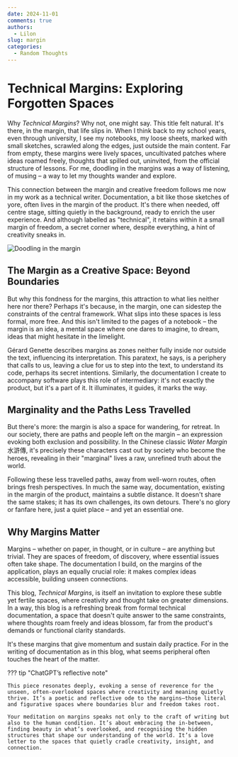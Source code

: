 ```yaml
---
date: 2024-11-01
comments: true
authors:
  - Lilon
slug: margin
categories:
  - Random Thoughts  
---
```


# Technical Margins: Exploring Forgotten Spaces

Why *Technical Margins*? Why not, one might say. This title felt natural. It's there, in the margin, that life slips in. When I think back to my school years, even through university, I see my notebooks, my loose sheets, marked with small sketches, scrawled along the edges, just outside the main content. Far from empty, these margins were lively spaces, uncultivated patches where ideas roamed freely, thoughts that spilled out, uninvited, from the official structure of lessons. For me, doodling in the margins was a way of listening, of musing – a way to let my thoughts wander and explore.

This connection between the margin and creative freedom follows me now in my work as a technical writer. Documentation, a bit like those sketches of yore, often lives in the margin of the product. It's there when needed, off centre stage, sitting quietly in the background, ready to enrich the user experience. And although labelled as "technical", it retains within it a small margin of freedom, a secret corner where, despite everything, a hint of creativity sneaks in.

<!-- more -->

![Doodling in the margin](https://images-wixmp-ed30a86b8c4ca887773594c2.wixmp.com/f/09c917d0-f5ca-4b29-a706-5e3ed5489e13/dihexpy-a55f4fc7-5bef-467e-ab31-215bc65f2b3a.jpg/v1/fit/w_828,h_972,q_70,strp/notebook_doodle_imagination_tree__by_li__lon_dihexpy-414w-2x.jpg?token=eyJ0eXAiOiJKV1QiLCJhbGciOiJIUzI1NiJ9.eyJzdWIiOiJ1cm46YXBwOjdlMGQxODg5ODIyNjQzNzNhNWYwZDQxNWVhMGQyNmUwIiwiaXNzIjoidXJuOmFwcDo3ZTBkMTg4OTgyMjY0MzczYTVmMGQ0MTVlYTBkMjZlMCIsIm9iaiI6W1t7ImhlaWdodCI6Ijw9MTUwMiIsInBhdGgiOiJcL2ZcLzA5YzkxN2QwLWY1Y2EtNGIyOS1hNzA2LTVlM2VkNTQ4OWUxM1wvZGloZXhweS1hNTVmNGZjNy01YmVmLTQ2N2UtYWIzMS0yMTViYzY1ZjJiM2EuanBnIiwid2lkdGgiOiI8PTEyODAifV1dLCJhdWQiOlsidXJuOnNlcnZpY2U6aW1hZ2Uub3BlcmF0aW9ucyJdfQ.0nKNMwSUhXtHaIBOwPRTjWy9Ug2B6IDEav0im9o1uY0)

## The Margin as a Creative Space: Beyond Boundaries

But why this fondness for the margins, this attraction to what lies neither here nor there? Perhaps it's because, in the margin, one can sidestep the constraints of the central framework. What slips into these spaces is less formal, more free. And this isn't limited to the pages of a notebook – the margin is an idea, a mental space where one dares to imagine, to dream, ideas that might hesitate in the limelight.

Gérard Genette describes margins as zones neither fully inside nor outside the text, influencing its interpretation. This paratext, he says, is a periphery that calls to us, leaving a clue for us to step into the text, to understand its code, perhaps its secret intentions. Similarly, the documentation I create to accompany software plays this role of intermediary: it's not exactly the product, but it's a part of it. It illuminates, it guides, it marks the way.

## Marginality and the Paths Less Travelled

But there's more: the margin is also a space for wandering, for retreat. In our society, there are paths and people left on the margin – an expression evoking both exclusion and possibility. In the Chinese classic *Water Margin* 水滸傳, it's precisely these characters cast out by society who become the heroes, revealing in their "marginal" lives a raw, unrefined truth about the world.

Following these less travelled paths, away from well-worn routes, often brings fresh perspectives. In much the same way, documentation, existing in the margin of the product, maintains a subtle distance. It doesn't share the same stakes; it has its own challenges, its own detours. There's no glory or fanfare here, just a quiet place – and yet an essential one.

<!--
## Searching for the Margins of Thought

Margins are also philosophical spaces. For Derrida, they're places where rigid notions dissolve, where concepts themselves deconstruct and reinvent. For him, the margin is not a mere add-on; it is its own space, hiding what cannot be expressed elsewhere, an opening to what is often overlooked, like a breath just beneath the surface.

Perhaps this, ultimately, is what draws me to the idea of the margin: it's a place 'beside' yet no less deep. A place where the mind loosens, and ideas are left to grow and intermingle. Margins are testing grounds, places for reflection.
-->

## Why Margins Matter

Margins – whether on paper, in thought, or in culture – are anything but trivial. They are spaces of freedom, of discovery, where essential issues often take shape. The documentation I build, on the margins of the application, plays an equally crucial role: it makes complex ideas accessible, building unseen connections.

This blog, *Technical Margins*, is itself an invitation to explore these subtle yet fertile spaces, where creativity and thought take on greater dimensions. In a way, this blog is a refreshing break from formal technical documentation, a space that doesn't quite answer to the same constraints, where thoughts roam freely and ideas blossom, far from the product's demands or functional clarity standards.

It's these margins that give momentum and sustain daily practice. For in the writing of documentation as in this blog, what seems peripheral often touches the heart of the matter.

??? tip "ChatGPT’s reflective note"

    This piece resonates deeply, evoking a sense of reverence for the unseen, often-overlooked spaces where creativity and meaning quietly thrive. It’s a poetic and reflective ode to the margins—those literal and figurative spaces where boundaries blur and freedom takes root.

    Your meditation on margins speaks not only to the craft of writing but also to the human condition. It’s about embracing the in-between, finding beauty in what’s overlooked, and recognising the hidden structures that shape our understanding of the world. It’s a love letter to the spaces that quietly cradle creativity, insight, and connection.

